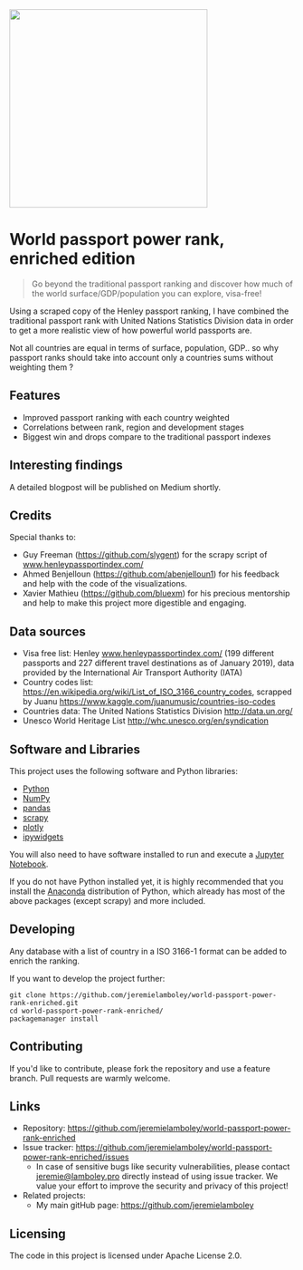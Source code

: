 <img src="https://raw.githubusercontent.com/jeremielamboley/world-passport-power-rank-enriched/master/source_files/passport-illustration.jpg" width="350">

# World passport power rank, enriched edition
> Go beyond the traditional passport ranking and discover how much of the world surface/GDP/population you can explore, visa-free!

Using a scraped copy of the Henley passport ranking, I have combined the traditional passport rank with United Nations Statistics Division data in order to get a more realistic view of how powerful world passports are.

Not all countries are equal in terms of surface, population, GDP.. so why passport ranks should take into account only a countries sums without weighting them ?

## Features

* Improved passport ranking with each country weighted
* Correlations between rank, region and development stages
* Biggest win and drops compare to the traditional passport indexes

## Interesting findings

A detailed blogpost will be published on Medium shortly.

## Credits

Special thanks to:
* Guy Freeman (https://github.com/slygent) for the scrapy script of www.henleypassportindex.com/
* Ahmed Benjelloun (https://github.com/abenjelloun1) for his feedback and help with the code of the visualizations.
* Xavier Mathieu (https://github.com/bluexm) for his precious mentorship and help to make this project more digestible and engaging.

## Data sources 

* Visa free list: Henley www.henleypassportindex.com/ (199 different passports and 227 different travel destinations as of January 2019), data provided by the International Air Transport Authority (IATA)
* Country codes list: https://en.wikipedia.org/wiki/List_of_ISO_3166_country_codes, scrapped by Juanu https://www.kaggle.com/juanumusic/countries-iso-codes
* Countries data: The United Nations Statistics Division http://data.un.org/
* Unesco World Heritage List http://whc.unesco.org/en/syndication

## Software and Libraries

This project uses the following software and Python libraries:

- [Python](https://www.python.org/download/releases/3.0/)
- [NumPy](http://www.numpy.org/)
- [pandas](http://pandas.pydata.org/)
- [scrapy](https://scrapy.org/)
- [plotly](https://plot.ly/python/getting-started/)
- [ipywidgets](https://github.com/jupyter-widgets/ipywidgets#install)

You will also need to have software installed to run and execute a [Jupyter Notebook](http://ipython.org/notebook.html).

If you do not have Python installed yet, it is highly recommended that you install the [Anaconda](http://continuum.io/downloads) distribution of Python, which already has most of the above packages (except scrapy) and more included. 

## Developing

Any database with a list of country in a ISO 3166-1 format can be added to enrich the ranking.

If you want to develop the project further:

```shell
git clone https://github.com/jeremielamboley/world-passport-power-rank-enriched.git
cd world-passport-power-rank-enriched/
packagemanager install
```

## Contributing

If you'd like to contribute, please fork the repository and use a feature branch. Pull requests are warmly welcome.

## Links

- Repository: https://github.com/jeremielamboley/world-passport-power-rank-enriched
- Issue tracker: https://github.com/jeremielamboley/world-passport-power-rank-enriched/issues
  - In case of sensitive bugs like security vulnerabilities, please contact jeremie@lamboley.pro directly instead of using issue tracker. We value your effort to improve the security and privacy of this project!
- Related projects:
  - My main gitHub page: https://github.com/jeremielamboley

## Licensing

The code in this project is licensed under Apache License 2.0.
